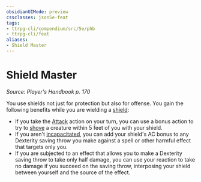 ```yaml
---
obsidianUIMode: preview
cssclasses: json5e-feat
tags:
- ttrpg-cli/compendium/src/5e/phb
- ttrpg-cli/feat
aliases:
- Shield Master
---
```

# Shield Master
*Source: Player's Handbook p. 170*  

You use shields not just for protection but also for offense. You gain the following benefits while you are wielding a [shield](/3-Mechanics/CLI/Compendium/items/shield.md):

- If you take the [Attack](/3-Mechanics/CLI/Rules/actions.md#Attack) action on your turn, you can use a bonus action to try to [shove](/3-Mechanics/CLI/Rules/actions.md#Shove) a creature within 5 feet of you with your shield.  
- If you aren't [incapacitated](/3-Mechanics/CLI/Rules/conditions.md#Incapacitated), you can add your shield's AC bonus to any Dexterity saving throw you make against a spell or other harmful effect that targets only you.  
- If you are subjected to an effect that allows you to make a Dexterity saving throw to take only half damage, you can use your reaction to take no damage if you succeed on the saving throw, interposing your shield between yourself and the source of the effect.
